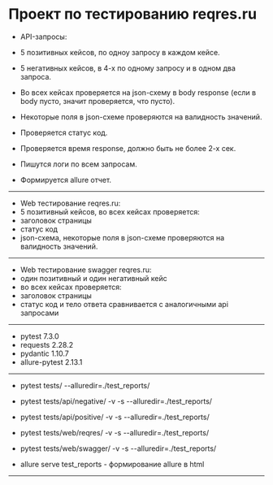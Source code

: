 # Проект по тестированию reqres.ru
- API-запросы:
- 5 позитивных кейсов, по одноу запросу в каждом кейсе.
- 5 негативных кейсов, в 4-х по одному запросу и в одном два запроса.

- Во всех кейсах проверяется на json-схему в body response (если в body пусто, значит проверяется, что пусто).
- Некоторые поля в json-схеме проверяются на валидность значений.
- Проверяется статус код.
- Проверяется время response, должно быть не более 2-х сек.
- Пишутся логи по всем запросам.
- Формируется allure отчет.
*****
- Web тестирование reqres.ru:
- 5 позитивный кейсов, во всех кейсах проверяется:
- заголовок страницы
- статус код
- json-схема, некоторые поля в json-схеме проверяются на валидность значений.
*****
- Web тестирование swagger reqres.ru:
- один позитивный и один негативный кейс
- во всех кейсах проверяется:
- заголовок страницы
- статус код и тело ответа сравнивается с аналогичными api запросами
*****
- pytest 7.3.0
- requests 2.28.2
- pydantic 1.10.7
- allure-pytest 2.13.1
*****
- pytest tests/ --alluredir=./test_reports/

- pytest tests/api/negative/ -v -s --alluredir=./test_reports/
- pytest tests/api/positive/ -v -s --alluredir=./test_reports/
- pytest tests/web/reqres/ -v -s --alluredir=./test_reports/
- pytest tests/web/swagger/ -v -s --alluredir=./test_reports/

- allure serve test_reports - формирование allure в html
*****

